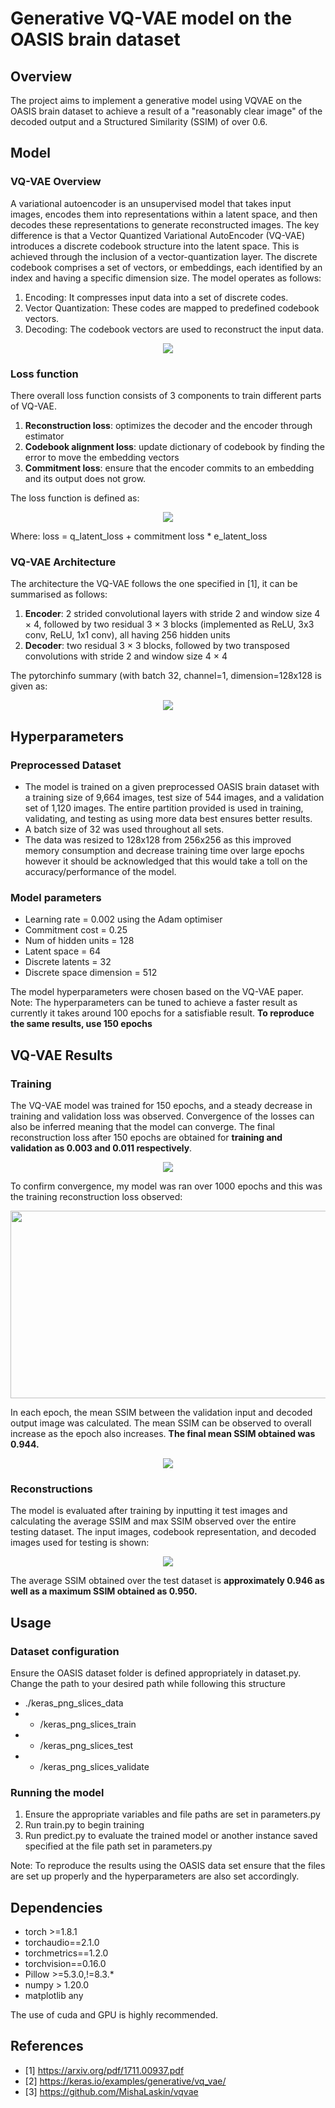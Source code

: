 # Generative VQ-VAE model on the OASIS brain dataset

## Overview
The project aims to implement a generative model using VQVAE on the OASIS brain dataset to achieve a result of a 
"reasonably clear image" of the decoded output and a Structured Similarity (SSIM) of over 0.6.

## Model
### VQ-VAE Overview

A variational autoencoder is an unsupervised model that takes input images, encodes them into representations within a 
latent space, and then decodes these representations to generate reconstructed images.
The key difference is that a Vector Quantized Variational AutoEncoder (VQ-VAE) introduces a discrete codebook structure into the latent space. 
This is achieved through the inclusion of a vector-quantization layer. The discrete codebook comprises a set of vectors, 
or embeddings, each identified by an index and having a specific dimension size. The model operates as follows:

1) Encoding: It compresses input data into a set of discrete codes.
2) Vector Quantization: These codes are mapped to predefined codebook vectors.
3) Decoding: The codebook vectors are used to reconstruct the input data.

<p align = "center"><img src = "./images/vqvae.png"></p>

### Loss function
There overall loss function consists of 3 components to train different parts of VQ-VAE. 
1) **Reconstruction loss**: optimizes the decoder and the encoder through estimator
2) **Codebook alignment loss**: update dictionary of codebook by finding the error to move the embedding vectors
3) **Commitment loss**: ensure that the encoder commits to an embedding and its output does not grow.

The loss function is defined as:
<p align = "center"><img src = "./images/loss function.png"></p>

Where:
loss = q_latent_loss + commitment loss * e_latent_loss

### VQ-VAE Architecture
The architecture the VQ-VAE follows the one specified in [1], it can be summarised as follows: 
1) **Encoder**: 2 strided convolutional layers with stride 2 and window size 4 × 4, followed by two residual
3 × 3 blocks (implemented as ReLU, 3x3 conv, ReLU, 1x1 conv), all having 256 hidden units
2) **Decoder**: two residual 3 × 3 blocks, followed by two transposed convolutions with stride
2 and window size 4 × 4

The pytorchinfo summary (with batch 32, channel=1, dimension=128x128 is given as:

<p align = "center"><img src = "./images/Model architecture.PNG"></p>

## Hyperparameters
### Preprocessed Dataset
- The model is trained on a given preprocessed OASIS brain dataset with a training size of 9,664 images, test size of 
544 images, and a validation set of 1,120 images. The entire partition provided is used in training, validating, and 
testing as using more data best ensures better results.
- A batch size of 32 was used throughout all sets. 
- The data was resized to 128x128 from 256x256 as this improved memory consumption and decrease training time over large 
epochs however it should be acknowledged that this would take a toll on the accuracy/performance of the model.

### Model parameters
- Learning rate = 0.002 using the Adam optimiser
- Commitment cost = 0.25
- Num of hidden units = 128
- Latent space = 64
- Discrete latents = 32
- Discrete space dimension = 512

The model hyperparameters were chosen based on the VQ-VAE paper.
Note: The hyperparameters can be tuned to achieve a faster result as currently it takes around 100 epochs for
a satisfiable result. **To reproduce the same results, use 150 epochs**

## VQ-VAE Results
### Training
The VQ-VAE model was trained for 150 epochs, and a steady decrease in training and validation loss was observed.
Convergence of the losses can also be inferred meaning that the model can converge. The final reconstruction loss after
150 epochs are obtained for **training and validation as 0.003 and 0.011 respectively**.

<p align = "center"><img src = "./images/Loss vs Epoch.png"></p>


To confirm convergence, my model was ran over 1000 epochs and this was the training reconstruction loss observed:

<p align = "center"><img width="800" height="300" src = "./images/1000epochs.png"></p>


In each epoch, the mean SSIM between the validation input and decoded output image was calculated. The mean SSIM can be
observed to overall increase as the epoch also increases. **The final mean SSIM obtained was 0.944.**

<p align = "center"><img src = "./images/Average SSIM.png"></p>

### Reconstructions

The model is evaluated after training by inputting it test images and calculating the average SSIM and max SSIM
observed over the entire testing dataset. The input images, codebook representation, and decoded images used for 
testing is shown:

<p align = "center"><img src = "./images/test_images/all_image_representations.gif"></p>


The average SSIM obtained over the test dataset is **approximately 0.946 as well as a maximum SSIM obtained as 0.950.**

## Usage
### Dataset configuration
Ensure the OASIS dataset folder is defined appropriately in dataset.py. Change the path to your desired path while
following this structure

- ./keras_png_slices_data
- - /keras_png_slices_train
- - /keras_png_slices_test
- - /keras_png_slices_validate

### Running the model
1) Ensure the appropriate variables and file paths are set in parameters.py
2) Run train.py to begin training
3) Run predict.py to evaluate the trained model or another instance saved specified at the file path set 
in parameters.py

Note: To reproduce the results using the OASIS data set ensure that the files are set up properly and the 
hyperparameters are also set accordingly.

## Dependencies
- torch >=1.8.1
- torchaudio==2.1.0
- torchmetrics==1.2.0
- torchvision==0.16.0
- Pillow >=5.3.0,!=8.3.*
- numpy > 1.20.0
- matplotlib any

The use of cuda and GPU is highly recommended.

## References
- [1] https://arxiv.org/pdf/1711.00937.pdf
- [2] https://keras.io/examples/generative/vq_vae/
- [3] https://github.com/MishaLaskin/vqvae